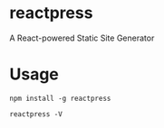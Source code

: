 # reactpress
A React-powered Static Site Generator

# Usage

```
npm install -g reactpress
```

```
reactpress -V
```

